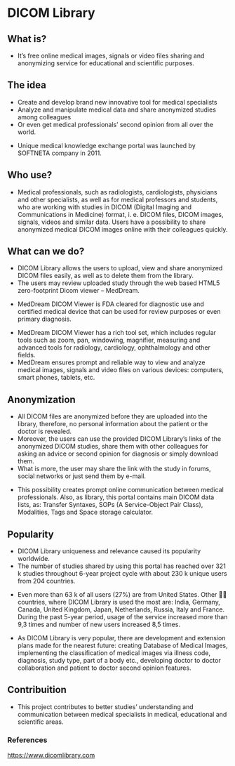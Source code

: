 # DICOM Library 
## What is?
- It’s free online medical images, signals or video files sharing and anonymizing service for educational and scientific purposes.

## The idea
- Create and develop brand new innovative tool for medical specialists 
- Analyze and manipulate medical data and share anonymized studies among colleagues 
- Or even get medical professionals’ second opinion from all over the world. 
 * Unique medical knowledge exchange portal was launched by SOFTNETA company in 2011. 

## Who use?
- Medical professionals, such as radiologists, cardiologists, physicians and other specialists, as well as for medical professors and students, who are working with studies in DICOM (Digital Imaging and Communications in Medicine) format, i. e. DICOM files, DICOM images, signals, videos and similar data. Users have a possibility to share anonymized medical DICOM images online with their colleagues quickly. 

## What can we do?
- DICOM Library allows the users to upload, view and share anonymized DICOM files easily, as well as to delete them from the library. 
- The users may review uploaded study through the web based HTML5 zero-footprint Dicom viewer – MedDream. 
 * MedDream DICOM Viewer is FDA cleared for diagnostic use and certified medical device that can be used for review purposes or even primary diagnosis. 
- MedDream DICOM Viewer has a rich tool set, which includes regular tools such as zoom, pan, windowing, magnifier, measuring and advanced tools for radiology, cardiology, ophthalmology and other fields. 
- MedDream ensures prompt and reliable way to view and analyze medical images, signals and video files on various devices: computers, smart phones, tablets, etc. 

## Anonymization
- All DICOM files are anonymized before they are uploaded into the library, therefore, no personal information about the patient or the doctor is revealed. 
- Moreover, the users can use the provided DICOM Library’s links of the anonymized DICOM studies, share them with other colleagues for asking an advice or second opinion for diagnosis or simply download them. 
- What is more, the user may share the link with the study in forums, social networks or just send them by e-mail.
 * This possibility creates prompt online communication between medical professionals. Also, as library, this portal contains main DICOM data lists, as: Transfer Syntaxes, SOPs (A Service-Object Pair Class), Modalities, Tags and Space storage calculator. 

## Popularity
- DICOM Library uniqueness and relevance caused its popularity worldwide. 
- The number of studies shared by using this portal has reached over 321 k studies throughout 6-year project cycle with about 230 k unique users from 204 countries. 
 * Even more than 63 k of all users (27%) are from United States. Other 🤙🏻 countries, where DICOM Library is used the most are: India, Germany, Canada, United Kingdom, Japan, Netherlands, Russia, Italy and France. During the past 5-year period, usage of the service increased more than 9,3 times and number of new users increased 8,5 times. 
- As DICOM Library is very popular, there are development and extension plans made for the nearest future: creating Database of Medical Images, implementing the classification of medical images via illness code, diagnosis, study type, part of a body etc., developing doctor to doctor collaboration and patient to doctor second opinion features. 

## Contribuition
- This project contributes to better studies’ understanding and communication between medical specialists in medical, educational and scientific areas.

### References
https://www.dicomlibrary.com
